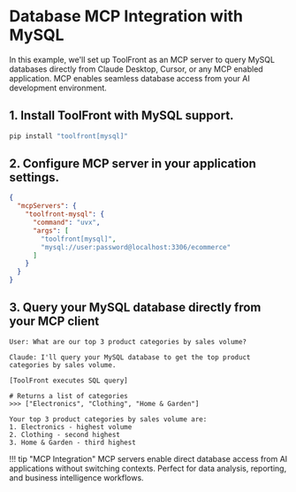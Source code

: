 # Database MCP Integration with MySQL

In this example, we'll set up ToolFront as an MCP server to query MySQL databases directly from Claude Desktop, Cursor, or any MCP enabled application. MCP enables seamless database access from your AI development environment.

## 1. Install ToolFront with MySQL support.

```bash
pip install "toolfront[mysql]"
```

## 2. Configure MCP server in your application settings.

```json linenums="1"
{
  "mcpServers": {
    "toolfront-mysql": {
      "command": "uvx",
      "args": [
        "toolfront[mysql]", 
        "mysql://user:password@localhost:3306/ecommerce"
      ]
    }
  }
}
```

## 3. Query your MySQL database directly from your MCP client

```
User: What are our top 3 product categories by sales volume?

Claude: I'll query your MySQL database to get the top product categories by sales volume.

[ToolFront executes SQL query]

# Returns a list of categories
>>> ["Electronics", "Clothing", "Home & Garden"]

Your top 3 product categories by sales volume are:
1. Electronics - highest volume
2. Clothing - second highest  
3. Home & Garden - third highest
```

!!! tip "MCP Integration"
    MCP servers enable direct database access from AI applications without switching contexts. Perfect for data analysis, reporting, and business intelligence workflows.